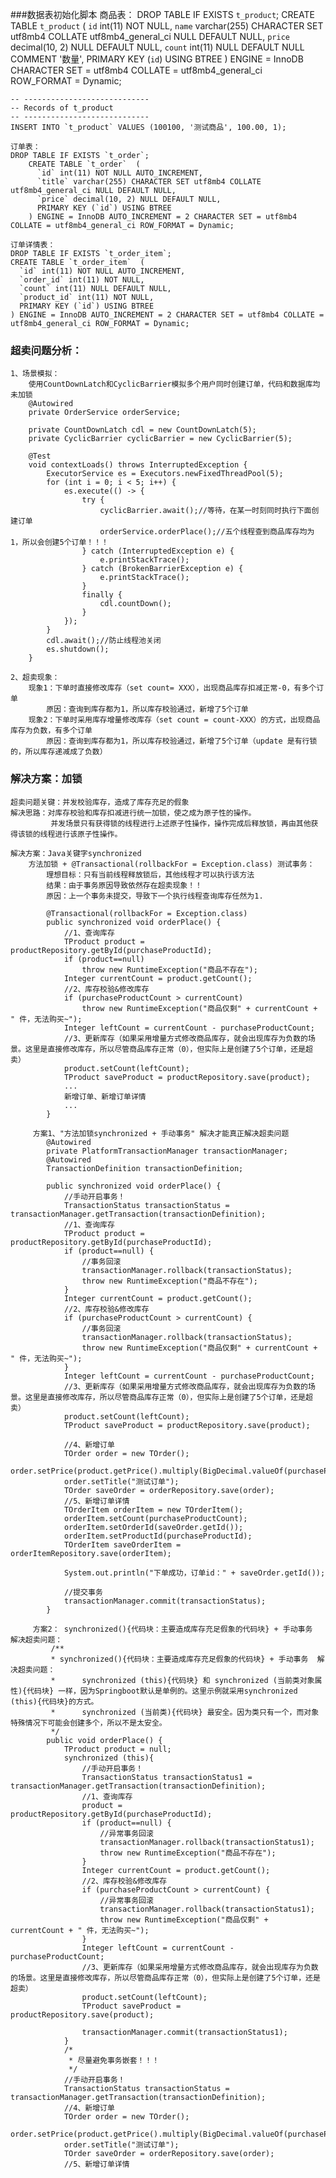 ###数据表初始化脚本
    商品表：
    DROP TABLE IF EXISTS `t_product`;
    CREATE TABLE `t_product`  (
      `id` int(11) NOT NULL,
      `name` varchar(255) CHARACTER SET utf8mb4 COLLATE utf8mb4_general_ci NULL DEFAULT NULL,
      `price` decimal(10, 2) NULL DEFAULT NULL,
      `count` int(11) NULL DEFAULT NULL COMMENT '数量',
      PRIMARY KEY (`id`) USING BTREE
    ) ENGINE = InnoDB CHARACTER SET = utf8mb4 COLLATE = utf8mb4_general_ci ROW_FORMAT = Dynamic;
    
    -- ----------------------------
    -- Records of t_product
    -- ----------------------------
    INSERT INTO `t_product` VALUES (100100, '测试商品', 100.00, 1);
    
    订单表：
    DROP TABLE IF EXISTS `t_order`;
        CREATE TABLE `t_order`  (
          `id` int(11) NOT NULL AUTO_INCREMENT,
          `title` varchar(255) CHARACTER SET utf8mb4 COLLATE utf8mb4_general_ci NULL DEFAULT NULL,
          `price` decimal(10, 2) NULL DEFAULT NULL,
          PRIMARY KEY (`id`) USING BTREE
        ) ENGINE = InnoDB AUTO_INCREMENT = 2 CHARACTER SET = utf8mb4 COLLATE = utf8mb4_general_ci ROW_FORMAT = Dynamic;
     
    订单详情表：
    DROP TABLE IF EXISTS `t_order_item`;
    CREATE TABLE `t_order_item`  (
      `id` int(11) NOT NULL AUTO_INCREMENT,
      `order_id` int(11) NOT NULL,
      `count` int(11) NULL DEFAULT NULL,
      `product_id` int(11) NOT NULL,
      PRIMARY KEY (`id`) USING BTREE
    ) ENGINE = InnoDB AUTO_INCREMENT = 2 CHARACTER SET = utf8mb4 COLLATE = utf8mb4_general_ci ROW_FORMAT = Dynamic;
    
### 超卖问题分析：
    1、场景模拟：
        使用CountDownLatch和CyclicBarrier模拟多个用户同时创建订单，代码和数据库均未加锁
        @Autowired
        private OrderService orderService;
    
        private CountDownLatch cdl = new CountDownLatch(5);
        private CyclicBarrier cyclicBarrier = new CyclicBarrier(5);
    
        @Test
        void contextLoads() throws InterruptedException {
            ExecutorService es = Executors.newFixedThreadPool(5);
            for (int i = 0; i < 5; i++) {
                es.execute(() -> {
                    try {
                        cyclicBarrier.await();//等待，在某一时刻同时执行下面创建订单
                        orderService.orderPlace();//五个线程查到商品库存均为1，所以会创建5个订单！！！
                    } catch (InterruptedException e) {
                        e.printStackTrace();
                    } catch (BrokenBarrierException e) {
                        e.printStackTrace();
                    }
                    finally {
                        cdl.countDown();
                    }
                });
            }
            cdl.await();//防止线程池关闭
            es.shutdown();
        }
        
    2、超卖现象：
        现象1：下单时直接修改库存（set count= XXX），出现商品库存扣减正常-0，有多个订单
            原因：查询到库存都为1，所以库存校验通过，新增了5个订单
        现象2：下单时采用库存增量修改库存（set count = count-XXX）的方式，出现商品库存为负数，有多个订单
            原因：查询到库存都为1，所以库存校验通过，新增了5个订单（update 是有行锁的，所以库存递减成了负数）
        
### 解决方案：加锁    
    超卖问题关键：并发校验库存，造成了库存充足的假象    
    解决思路：对库存校验和库存扣减进行统一加锁，使之成为原子性的操作。
             并发场景只有获得锁的线程进行上述原子性操作，操作完成后释放锁，再由其他获得该锁的线程进行该原子性操作。
             
    解决方案：Java关键字synchronized
        方法加锁 + @Transactional(rollbackFor = Exception.class) 测试事务：
            理想目标：只有当前线程释放锁后，其他线程才可以执行该方法
            结果：由于事务原因导致依然存在超卖现象！！
            原因：上一个事务未提交，导致下一个执行线程查询库存任然为1.
            
            @Transactional(rollbackFor = Exception.class)
            public synchronized void orderPlace() {
                //1、查询库存
                TProduct product = productRepository.getById(purchaseProductId);
                if (product==null)
                    throw new RuntimeException("商品不存在");
                Integer currentCount = product.getCount();
                //2、库存校验&修改库存
                if (purchaseProductCount > currentCount)
                    throw new RuntimeException("商品仅剩" + currentCount + " 件，无法购买~");
                Integer leftCount = currentCount - purchaseProductCount;
                //3、更新库存（如果采用增量方式修改商品库存，就会出现库存为负数的场景。这里是直接修改库存，所以尽管商品库存正常（0），但实际上是创建了5个订单，还是超卖）
                product.setCount(leftCount);
                TProduct saveProduct = productRepository.save(product);
                ...
                新增订单、新增订单详情
                ...
            }    
        
         方案1、"方法加锁synchronized + 手动事务" 解决才能真正解决超卖问题
            @Autowired
            private PlatformTransactionManager transactionManager;
            @Autowired
            TransactionDefinition transactionDefinition;
        
            public synchronized void orderPlace() {
                //手动开启事务！
                TransactionStatus transactionStatus = transactionManager.getTransaction(transactionDefinition);
                //1、查询库存
                TProduct product = productRepository.getById(purchaseProductId);
                if (product==null) {
                    //事务回滚
                    transactionManager.rollback(transactionStatus);
                    throw new RuntimeException("商品不存在");
                }
                Integer currentCount = product.getCount();
                //2、库存校验&修改库存
                if (purchaseProductCount > currentCount) {
                    //事务回滚
                    transactionManager.rollback(transactionStatus);
                    throw new RuntimeException("商品仅剩" + currentCount + " 件，无法购买~");
                }
                Integer leftCount = currentCount - purchaseProductCount;
                //3、更新库存（如果采用增量方式修改商品库存，就会出现库存为负数的场景。这里是直接修改库存，所以尽管商品库存正常（0），但实际上是创建了5个订单，还是超卖）
                product.setCount(leftCount);
                TProduct saveProduct = productRepository.save(product);
        
                //4、新增订单
                TOrder order = new TOrder();
                order.setPrice(product.getPrice().multiply(BigDecimal.valueOf(purchaseProductCount)));
                order.setTitle("测试订单");
                TOrder saveOrder = orderRepository.save(order);
                //5、新增订单详情
                TOrderItem orderItem = new TOrderItem();
                orderItem.setCount(purchaseProductCount);
                orderItem.setOrderId(saveOrder.getId());
                orderItem.setProductId(purchaseProductId);
                TOrderItem saveOrderItem = orderItemRepository.save(orderItem);
        
                System.out.println("下单成功，订单id：" + saveOrder.getId());
        
                //提交事务
                transactionManager.commit(transactionStatus);
            } 
            
         方案2： synchronized(){代码块：主要造成库存充足假象的代码块} + 手动事务  解决超卖问题：
             /**
             * synchronized(){代码块：主要造成库存充足假象的代码块} + 手动事务  解决超卖问题：
             *      synchronized (this){代码块} 和 synchronized (当前类对象属性){代码块} 一样，因为Springboot默认是单例的。这里示例就采用synchronized (this){代码块}的方式。
             *      synchronized (当前类){代码块} 最安全。因为类只有一个，而对象特殊情况下可能会创建多个，所以不是太安全。
             */
            public void orderPlace() {
                TProduct product = null;
                synchronized (this){
                    //手动开启事务！
                    TransactionStatus transactionStatus1 = transactionManager.getTransaction(transactionDefinition);
                    //1、查询库存
                    product = productRepository.getById(purchaseProductId);
                    if (product==null) {
                        //异常事务回滚
                        transactionManager.rollback(transactionStatus1);
                        throw new RuntimeException("商品不存在");
                    }
                    Integer currentCount = product.getCount();
                    //2、库存校验&修改库存
                    if (purchaseProductCount > currentCount) {
                        //异常事务回滚
                        transactionManager.rollback(transactionStatus1);
                        throw new RuntimeException("商品仅剩" + currentCount + " 件，无法购买~");
                    }
                    Integer leftCount = currentCount - purchaseProductCount;
                    //3、更新库存（如果采用增量方式修改商品库存，就会出现库存为负数的场景。这里是直接修改库存，所以尽管商品库存正常（0），但实际上是创建了5个订单，还是超卖）
                    product.setCount(leftCount);
                    TProduct saveProduct = productRepository.save(product);
        
                    transactionManager.commit(transactionStatus1);
                }
                /*
                 * 尽量避免事务嵌套！！！
                 */
                //手动开启事务！
                TransactionStatus transactionStatus = transactionManager.getTransaction(transactionDefinition);
                //4、新增订单
                TOrder order = new TOrder();
                order.setPrice(product.getPrice().multiply(BigDecimal.valueOf(purchaseProductCount)));
                order.setTitle("测试订单");
                TOrder saveOrder = orderRepository.save(order);
                //5、新增订单详情